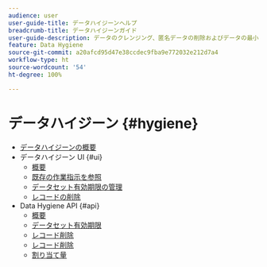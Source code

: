 ```yaml
---
audience: user
user-guide-title: データハイジーンヘルプ
breadcrumb-title: データハイジーンガイド
user-guide-description: データのクレンジング、匿名データの削除およびデータの最小化のために、Experience Platform で個々のレコードを削除し、データセットの有効期限をスケジュールします。
feature: Data Hygiene
source-git-commit: a20afcd95d47e38ccdec9fba9e772032e212d7a4
workflow-type: ht
source-wordcount: '54'
ht-degree: 100%

---
```



# データハイジーン {#hygiene}

* [データハイジーンの概要](./home.md)
* データハイジーン UI {#ui}
   * [概要](./ui/overview.md)
   * [既存の作業指示を参照](./ui/browse.md)
   * [データセット有効期限の管理](./ui/dataset-expiration.md)
   * [レコードの削除](./ui/record-delete.md)
* Data Hygiene API {#api}
   * [概要](./api/overview.md)
   * [データセット有効期限](./api/dataset-expiration.md)
   * [レコード削除](./api/jobs.md)
   * [レコード削除](./api/workorder.md)
   * [割り当て量](./api/quota.md)
